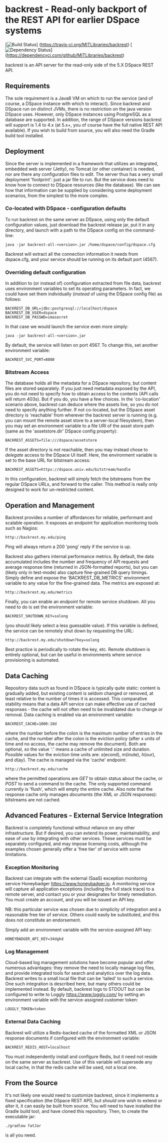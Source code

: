 # backrest - Read-only backport of the REST API for earlier DSpace systems #

[![Build Status](https://travis-ci.org/MITLibraries/backrest.svg?branch=master)]
(https://travis-ci.org/MITLibraries/backrest)
[![Dependency Status](https://dependencyci.com/github/MITLibraries/backrest/badge)]
(https://dependencyci.com/github/MITLibraries/backrest)

backrest is an API server for the read-only side of the 5.X DSpace REST API.

## Requirements ##

The sole requirement is a Java8 VM on which to run the service (and of course,
a DSpace instance with which to interact). Since backrest and DSpace run on distinct JVMs,
there is no restriction on the java version DSpace uses. However, only DSpace instances
using PostgreSQL as a database are supported. In addition, the range of DSpace versions
backrest will support is 1.4 to 4.x (at 5.x+, you of course have the full native REST API available).
If you wish to build from source, you will also need the Gradle build tool installed.

## Deployment ##

Since the server is implemented in a framework that utilizes an integrated, embedded web server (Jetty),
no Tomcat (or other container) is needed, nor are there any configuration files to edit. The server thus
has a very small deployment 'footprint': just a jar file to run. But the service does need to know how to
connect to DSpace resources (like the database). We can see how that information can be supplied
by considering some deployment scenarios, from the simplest to the more complex.

### Co-located with DSpace - configuration defaults ###

To run backrest on the same server as DSpace, using only the default configuration values, just download
the backrest release jar, put it in any directory, and launch with a path to the DSpace config on the command-line:

    java -jar backrest-all-<version>.jar /home/dspace/config/dspace.cfg

Backrest will extract all the connection information it needs from dspace.cfg, and your service
should be running on its default port (4567).

### Overriding default configuration ###

In addition to (or instead of) configuration extracted from file data, backrest uses environment variables
to set its operating parameters. In fact, we could have set them individually (_instead_ of using the DSpace config file)
as follows:

    BACKREST_DB_URL=jdbc:postgresql://localhost/dspace
    BACKREST_DB_USER=dspace
    BACKREST_DB_PASSWD=imasecret

In that case we would launch the service even more simply:

    java -jar backrest-all-<version>.jar

By default, the service will listen on port 4567. To change this, set another environment variable:

    BACKREST_SVC_PORT=8080

### Bitstream Access ###

The database holds all the metadata for a DSpace repository, but content files are stored separately. If you just need
metadata exposed by the API, you do not need to specify how to obtain access to the contents (API calls will return 403s).
But if you do, you have a few choices. In the 'co-location' scenario above, backrest can deduce where the assets live, so
you do not need to specify anything further. If not co-located, but the DSpace asset directory is 'reachable' from wherever
the backrest server is running (e.g. you can mount the remote asset store to a server-local filesystem),
then you may set an environment variable to a file URI of the asset store path
(same as the 'assetstore.dir' DSpace config property):

    BACKREST_ASSETS=file:///dspace/assetstore

If the asset directory is *not* reachable, then you may instead chose to _delegate_ access to the DSpace UI itself.
Here, the environment variable is set to the base URL for bitstream access:

    BACKREST_ASSETS=https://dspace.univ.edu/bitstream/handle

In this configuration, backrest will simply fetch the bitstreams from the regular DSpace URLs, and forward to the caller.
This method is really only designed to work for un-restricted content.

## Operation and Management ##

Backrest provides a number of affordances for reliable, performant and scalable operation.
It exposes an endpoint for application monitoring tools such as Nagios:

    http://backrest.my.edu/ping

Ping will always return a 200 'pong' reply if the service is up.

Backrest also gathers internal performance metrics. By default, the data accumulated includes the number and frequency
of API requests and average response time (returned in JSON-formatted reports), but you can (likely only in test-mode)
also capture fine-grained DB query timings. Simply define and expose the 'BACKREST_DB_METRICS' environment variable
to any value for the fine-grained data. The metrics are exposed at:

    http://backrest.my.edu/metrics

Finally, you can enable an endpoint for remote service shutdown. All you need to do is set the environment variable:

    BACKREST_SHUTDOWN_KEY=solong

(you should likely select a less guessable value). If this variable is defined, the service can be remotely shut down
by requesting the URL:

    http://backrest.my.edu/shutdown?key=solong

Best practice is periodically to rotate the key, etc. Remote shutdown is entirely optional, but can be useful in
environments where service provisioning is automated.

## Data Caching ##

Repository data such as found in DSpace is typically quite static: content is gradually added, but existing
content is seldom changed or removed, at least relative to the number of times it is accessed. This comparative
stability means that a data API service can make effective use of cached responses - the cache will not often
need to be invalidated due to change or removal. Data caching is enabled via an environment variable:

    BACKREST_CACHE=1000:10d

where the number before the colon is the maximum number of entries in the cache, and the number
after the colon is the eviction policy (after x units of time and no access, the cache may remove the document).
Both are optional, so the value ':' means a cache of unlimited size and duration.
Possible values for the eviction time units are: _s_(econd), _m_(inute), _h_(our), and _d_(ay).
The cache is managed via the 'cache' endpoint:

    http://backrest.my.edu/cache

where the permitted operations are _GET_ to obtain status about the cache, or _POST_ to send a command to
the cache. The only supported command currently is 'flush', which will empty the entire cache. Also note
that the response cache only manages _documents_ (the XML or JSON responses): bitstreams are not cached.

## Advanced Features - External Service Integration ##

Backrest is completely functional without reliance on any other infrastructure. But if desired, you can
extend its power, maintainability, and ease of use by integrating with other services. These services
must be separately configured, and may impose licensing costs, although the examples chosen generally offer
a 'free tier' of service with some limitations.

### Exception Monitoring ###

Backrest can integrate with the external (SaaS) exception monitoring service Honeybadger <https://www.honeybadger.io>.
A monitoring service will capture all application exceptions (including the full stack trace) to a remote server,
and contact you or your designates for timely remediation. You must create an account, and you will be issued an API key.

NB: this particular service was chosen due to simplicity of integration and a reasonable free tier of service. Others
could easily be substituted, and this does not constitute an endorsement.

Simply add an environment variable with the service-assigned API key:

    HONEYBADGER_API_KEY=34dgkd

### Log Management ###

Cloud-based log management solutions have become popular and offer numerous advantages: they remove the need
to locally manage log files, and provide integrated tools for search and analytics over the log data.
Backrest writes to a small local file that can be 'tailed' to such a service. One such integration is
described here, but many others could be implemented instead.
By default, backrest logs to STDOUT but can be configured to write to Loggly <https://www.loggly.com/> by setting an environment variable with the service-assigned customer token:
```
LOGGLY_TOKEN=token
```

### External Data Caching ###

Backrest will utilize a Redis-backed cache of the formatted XML or JSON response documents if configured with
the environment variable:

    BACKREST_REDIS_HOST=localhost

You must independently install and configure Redis, but it need not reside on the same server as backrest.
Use of this variable will supersede any local cache, in that the redis cache will be used, not
a local one.

## From the Source ##

It's not likely one would need to customize backrest, since it implements a fixed specification
(the DSpace REST API), but _should_ one wish to extend or alter it, it can easily be built from source. You will
need to have installed the Gradle build tool, and have cloned this repository. Then, to create the executable jar:

    ./gradlew fatJar

is all you need.
